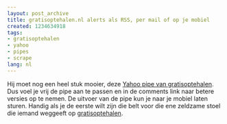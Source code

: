 ```yaml
---
layout: post_archive
title: gratisoptehalen.nl alerts als RSS, per mail of op je mobiel
created: 1234634918
tags:
- gratisoptehalen
- yahoo
- pipes
- scrape
lang: nl
---
```

Hij moet nog een heel stuk mooier, deze [Yahoo pipe van gratisoptehalen](http://pipes.yahoo.com/pipes/pipe.info?_id=LkmPQ7j63RGldaLkPxJ3AQ). Dus voel je vrij de pipe aan te passen en in de comments link naar betere versies op te nemen. De uitvoer van de pipe kun je naar je mobiel laten sturen. Handig als je de eerste wilt zijn die belt voor die ene zeldzame stoel die iemand weggeeft op [gratisoptehalen](http://gratisoptehalen.nl). <script src="http://pipes.yahoo.com/js/listbadge.js">{"pipe_id":"LkmPQ7j63RGldaLkPxJ3AQ","_btype":"list","pipe_params":{"location":"gelderland","term":"kast"},"width":"530","height":"800"}</script>
